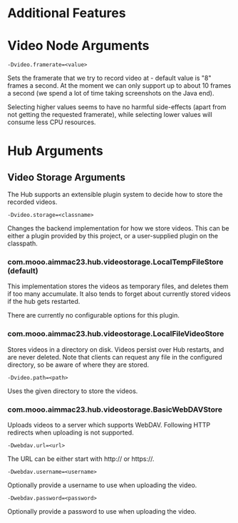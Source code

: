 Additional Features
===================

# Video Node Arguments

    -Dvideo.framerate=<value>

Sets the framerate that we try to record video at - default value is "8" frames a second. At the moment we can only support up to about 10 frames a second (we spend a lot of time taking screenshots on the Java end). 

Selecting higher values seems to have no harmful side-effects (apart from not getting the requested framerate), while selecting lower values will consume less CPU resources.

# Hub Arguments

## Video Storage Arguments

The Hub supports an extensible plugin system to decide how to store the recorded videos.

    -Dvideo.storage=<classname>

Changes the backend implementation for how we store videos. This can be either a plugin provided by this project, or a user-supplied plugin on the classpath.

### com.mooo.aimmac23.hub.videostorage.LocalTempFileStore (default)

This implementation stores the videos as temporary files, and deletes them if too many accumulate. It also tends to forget about currently stored videos if the hub gets restarted.

There are currently no configurable options for this plugin.

### com.mooo.aimmac23.hub.videostorage.LocalFileVideoStore

Stores videos in a directory on disk. Videos persist over Hub restarts, and are never deleted. Note that clients can request any file in the configured directory, so be aware of where they are stored.

    -Dvideo.path=<path>
    
Uses the given directory to store the videos.

### com.mooo.aimmac23.hub.videostorage.BasicWebDAVStore

Uploads videos to a server which supports WebDAV. Following HTTP redirects when uploading is not supported.

    -Dwebdav.url=<url>
    
The URL can be either start with http:// or https://.

    -Dwebdav.username=<username>
    
Optionally provide a username to use when uploading the video.

    -Dwebdav.password=<password>
    
Optionally provide a password to use when uploading the video.

